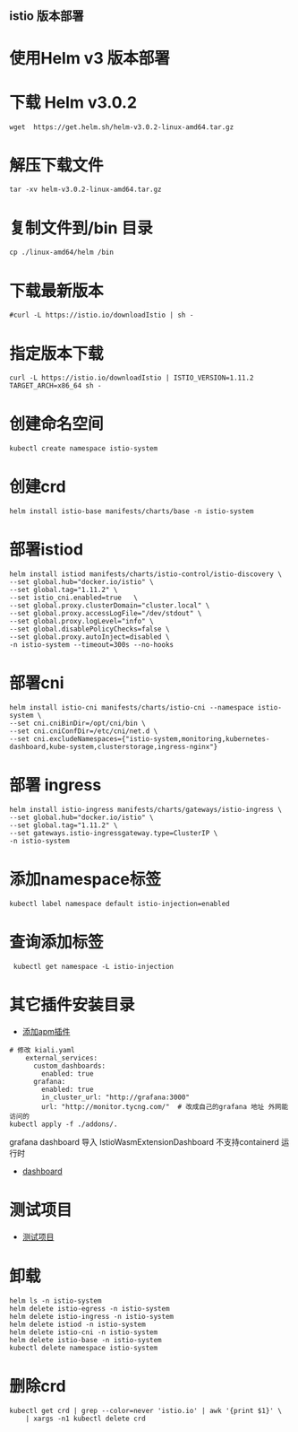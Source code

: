 ##  istio 版本部署

# 使用Helm v3 版本部署

# 下载 Helm v3.0.2 
```
wget  https://get.helm.sh/helm-v3.0.2-linux-amd64.tar.gz
```

# 解压下载文件

```
tar -xv helm-v3.0.2-linux-amd64.tar.gz
```

# 复制文件到/bin 目录

```
cp ./linux-amd64/helm /bin
```

# 下载最新版本
```
#curl -L https://istio.io/downloadIstio | sh -
```
# 指定版本下载
```
curl -L https://istio.io/downloadIstio | ISTIO_VERSION=1.11.2 TARGET_ARCH=x86_64 sh -
```
# 创建命名空间 
```
kubectl create namespace istio-system
```
# 创建crd
```
helm install istio-base manifests/charts/base -n istio-system
```
# 部署istiod
```
helm install istiod manifests/charts/istio-control/istio-discovery \
--set global.hub="docker.io/istio" \
--set global.tag="1.11.2" \
--set istio_cni.enabled=true   \
--set global.proxy.clusterDomain="cluster.local" \
--set global.proxy.accessLogFile="/dev/stdout" \
--set global.proxy.logLevel="info" \
--set global.disablePolicyChecks=false \
--set global.proxy.autoInject=disabled \
-n istio-system --timeout=300s --no-hooks 
```
# 部署cni
```
helm install istio-cni manifests/charts/istio-cni --namespace istio-system \
--set cni.cniBinDir=/opt/cni/bin \
--set cni.cniConfDir=/etc/cni/net.d \
--set cni.excludeNamespaces={"istio-system,monitoring,kubernetes-dashboard,kube-system,clusterstorage,ingress-nginx"}
```
# 部署 ingress
```
helm install istio-ingress manifests/charts/gateways/istio-ingress \
--set global.hub="docker.io/istio" \
--set global.tag="1.11.2" \
--set gateways.istio-ingressgateway.type=ClusterIP \
-n istio-system
```    
# 添加namespace标签
```
kubectl label namespace default istio-injection=enabled
```
# 查询添加标签
```
 kubectl get namespace -L istio-injection
 ```    
# 其它插件安装目录
* [添加apm插件](./addons)
```
# 修改 kiali.yaml
    external_services:
      custom_dashboards:
        enabled: true
      grafana:
        enabled: true
        in_cluster_url: "http://grafana:3000"
        url: "http://monitor.tycng.com/"  # 改成自己的grafana 地址 外网能访问的
kubectl apply -f ./addons/.
```
grafana dashboard 导入 IstioWasmExtensionDashboard 不支持containerd 运行时
* [dashboard](./addons/dashboard)
# 测试项目
* [测试项目](./test)
# 卸载 
```  
helm ls -n istio-system
helm delete istio-egress -n istio-system
helm delete istio-ingress -n istio-system
helm delete istiod -n istio-system
helm delete istio-cni -n istio-system
helm delete istio-base -n istio-system
kubectl delete namespace istio-system 
```   
# 删除crd
``` 
kubectl get crd | grep --color=never 'istio.io' | awk '{print $1}' \
    | xargs -n1 kubectl delete crd
```    